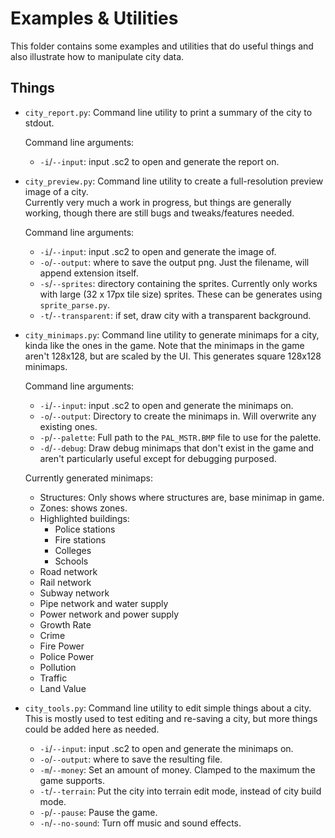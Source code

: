 # Examples & Utilities
This folder contains some examples and utilities that do useful things and also illustrate how to manipulate city data.

## Things
 - `city_report.py`: Command line utility to print a summary of the city to stdout.

    Command line arguments:
   - `-i`/`--input`: input .sc2 to open and generate the report on.
 - `city_preview.py`: Command line utility to create a full-resolution preview image of a city.\
    Currently very much a work in progress, but things are generally working, though there are still bugs and tweaks/features needed.

    Command line arguments:
    - `-i`/`--input`: input .sc2 to open and generate the image of.
    - `-o`/`--output`: where to save the output png. Just the filename, will append extension itself.
    - `-s`/`--sprites`: directory containing the sprites. Currently only works with large (32 x 17px tile size) sprites. These can be generates using `sprite_parse.py`.
    - `-t`/`--transparent`: if set, draw city with a transparent background.

 - `city_minimaps.py`: Command line utility to generate minimaps for a city, kinda like the ones in the game. Note that the minimaps in the game aren't 128x128, but are scaled by the UI. This generates square 128x128 minimaps.

    Command line arguments:
   - `-i`/`--input`: input .sc2 to open and generate the minimaps on.
   - `-o`/`--output`: Directory to create the minimaps in. Will overwrite any existing ones.
   - `-p`/`--palette`: Full path to the `PAL_MSTR.BMP` file to use for the palette.
   - `-d`/`--debug`: Draw debug minimaps that don't exist in the game and aren't particularly useful except for debugging purposed.

   Currently generated minimaps:
   - Structures: Only shows where structures are, base minimap in game.
   - Zones: shows zones.
   - Highlighted buildings:
     - Police stations
     - Fire stations
     - Colleges
     - Schools
   - Road network
   - Rail network
   - Subway network
   - Pipe network and water supply
   - Power network and power supply
   - Growth Rate
   - Crime
   - Fire Power
   - Police Power
   - Pollution
   - Traffic
   - Land Value

 - `city_tools.py`: Command line utility to edit simple things about a city. This is mostly used to test editing and re-saving a city, but more things could be added here as needed.
   - `-i`/`--input`: input .sc2 to open and generate the minimaps on.
   - `-o`/`--output`: where to save the resulting file.
   - `-m`/`--money`: Set an amount of money. Clamped to the maximum the game supports.
   - `-t`/`--terrain`: Put the city into terrain edit mode, instead of city build mode.
   - `-p`/`--pause`: Pause the game.
   - `-n`/`--no-sound`: Turn off music and sound effects.
